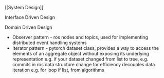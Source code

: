 [[System Design]]

Interface Driven Design

Domain Driven Design


* Observer pattern - ros nodes and topics, used for implementing distributed event handling systems
* Iterator pattern - pytorch dataset class, 
provides a way to access the elements of an aggregate object without exposing its underlying representation e.g. if your dataset changed from list to tree, e.g. commits in ros data structure change for efficiency
decouples data iteration e.g. for loop if list, from algorithms